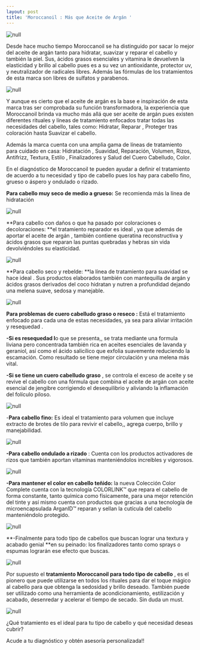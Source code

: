 ```yaml
---
layout: post
title: 'Moroccanoil : Más que Aceite de Argán '
---
```

![null](/img/uploads/moroccancolor.jpg)

Desde hace mucho tiempo Moroccanoil se ha distinguido por sacar lo mejor del aceite de argán tanto para hidratar, suavizar y reparar el cabello y también la piel. Sus, ácidos grasos esenciales y vitamina le devuelven la elasticidad y brillo al cabello pues es a su vez un antioxidante, protector uv, y neutralizador de radicales libres. Además las fórmulas de los tratamientos de esta marca son libres de sulfatos y parabenos. 

![null](/img/uploads/morrocanoil-nuevos-productos.jpg)

Y aunque es cierto que el aceite de argán es la base e inspiración de esta marca tras ser comprobada su función transformadora,  la experiencia que Moroccanoil brinda va mucho más allá que ser aceite de argán pues existen diferentes rituales y líneas de tratamiento  enfocados tratar todas las necesidades del cabello, tales como: Hidratar, Reparar , Proteger tras coloración hasta Suavizar el cabello.

Además la marca cuenta con una amplia gama de líneas de tratamiento para cuidado en casa: Hidratación , Suavidad, Reparación, Volumen, Rizos, Antifrizz, Textura, Estilo , Finalizadores y Salud del Cuero Cabelludo, Color.

En el diagnóstico de Moroccanoil te pueden ayudar a definir el tratamiento de acuerdo a tu necesidad y tipo de cabello pues los hay para cabello fino, grueso o áspero y ondulado o rizado.

**Para cabello muy seco de medio a grueso:** Se recomienda más la línea de hidratación 

![null](/img/uploads/moroccanoil-hydration-eduardosouto1.jpg)

**Para cabello con daños o que ha pasado por coloraciones o decoloraciones: **el tratamiento reparador es ideal , ya que además de aportar el aceite de argán , también contiene queratina reconstructiva y ácidos grasos que reparan las puntas quebradas  y hebras sin vida devolviéndoles su elasticidad.

![null](/img/uploads/reparacion.jpg)

**Para cabello seco y rebelde: **la línea de tratamiento para suavidad se hace ideal . Sus productos elaborados también con mantequilla de argán y ácidos grasos derivados del coco hidratan y nutren a profundidad dejando una melena suave, sedosa y manejable. 

![null](/img/uploads/suavidad.jpg)

**Para problemas de cuero cabelludo graso o reseco :** Está el tratamiento enfocado para cada una de estas necesidades, ya sea para aliviar irritación y resequedad .

**\-Si es resequedad l**o que se presenta,, se trata mediante una formula liviana pero concentrada también rica en aceites esenciales de lavanda y geraniol, así como el ácido salicílico que exfolia suavemente reduciendo la escamación. Como resultado se tiene mejor circulación y una melena más vital.

**\-Si se tiene un cuero cabelludo graso** , se controla el exceso de aceite y se revive el cabello con una fórmula que combina el aceite de argán con aceite esencial de jengibre corrigiendo el desequilibrio y aliviando la inflamación del folículo piloso.

![null](/img/uploads/l-dryoilytreament-moroccanoil-1.jpg)

\-**Para cabello fino:** Es ideal el tratamiento para volumen que incluye extracto de brotes de tilo para revivir el cabello,, agrega cuerpo, brillo y manejabilidad.

![null](/img/uploads/volumen.jpg)

**\-Para cabello ondulado a rizado** : Cuenta con los productos activadores de rizos que también aportan vitaminas manteniéndolos increíbles y vigorosos. 

![null](/img/uploads/rizos.jpg)

**\-Para mantener el color en cabello teñido:**  la nueva Colección Color Complete  cuenta con  la tecnología COLORLINK™ que repara el cabello de forma constante, tanto química como físicamente, para una mejor retención del tinte y así mismo cuenta con productos que gracias a una tecnología de microencapsulada ArganID™ reparan y sellan la cutícula del cabello manteniéndolo protegido.

![null](/img/uploads/color.jpg)

**\-Finalmente para todo tipo de cabellos que buscan lograr una textura y acabado genial **en su peinado: los finalizadores tanto como sprays o espumas lograrán ese efecto que buscas. 

![null](/img/uploads/finalizacion.jpg)

Por supuesto el **tratamiento Moroccanoil para todo tipo de cabello** , es el pionero que puede utilizarse en todos los rituales para dar el toque mágico al cabello para que obtenga la sedosidad y brillo deseado. También puede ser utilizado como una herramienta de acondicionamiento, estilización y acabado, desenredar y acelerar el tiempo de secado. Sin duda un must.

![null](/img/uploads/moroccan.jpg)

¿Qué tratamiento es el ideal para tu tipo de cabello y qué necesidad deseas cubrir?

Acude a tu diagnóstico y obtén asesoría personalizada!!
